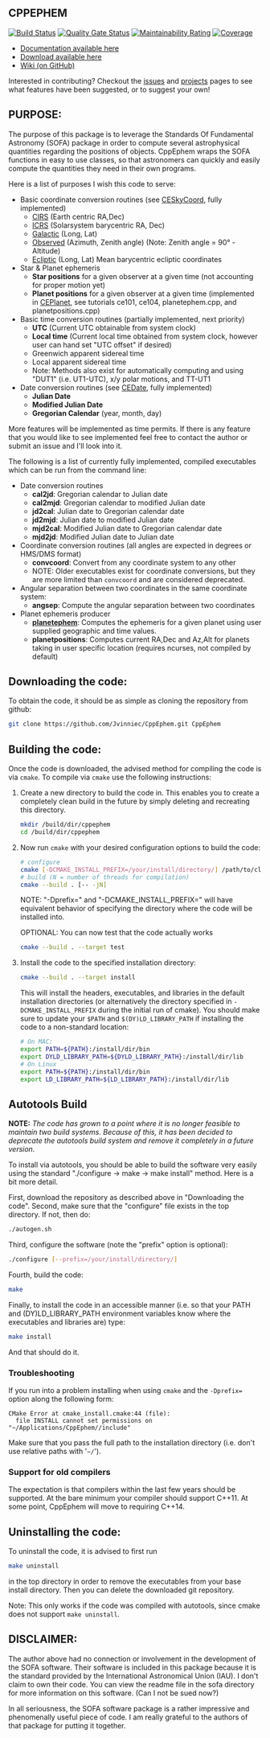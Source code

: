 CPPEPHEM
----------------------------------------------------------
[![Build Status](https://travis-ci.org/Jvinniec/CppEphem.svg?branch=master)](https://travis-ci.org/Jvinniec/CppEphem)
[![Quality Gate Status](https://sonarcloud.io/api/project_badges/measure?project=cpp-ephem&metric=alert_status)](https://sonarcloud.io/dashboard?id=cpp-ephem)
[![Maintainability Rating](https://sonarcloud.io/api/project_badges/measure?project=cpp-ephem&metric=sqale_rating)](https://sonarcloud.io/dashboard?id=cpp-ephem)
[![Coverage](https://sonarcloud.io/api/project_badges/measure?project=cpp-ephem&metric=coverage)](https://sonarcloud.io/dashboard?id=cpp-ephem)


* [Documentation available here](http://jvinniec.github.io/CppEphem/documentation/html/index.html)
* [Download available here](https://github.com/Jvinniec/CppEphem)
* [Wiki (on GitHub)](https://github.com/Jvinniec/CppEphem/wiki)

Interested in contributing? Checkout the [issues](https://github.com/Jvinniec/CppEphem/issues) 
and [projects](https://github.com/Jvinniec/CppEphem/projects) pages to see what
features have been suggested, or to suggest your own!

PURPOSE:
----------------------------------------------------------
The purpose of this package is to leverage the Standards
Of Fundamental Astronomy (SOFA) package in order to compute
several astrophysical quantities regarding the positions of
objects. CppEphem wraps the SOFA functions in easy to use
classes, so that astronomers can quickly and easily compute
the quantities they need in their own programs.

Here is a list of purposes I wish this code to serve:
* Basic coordinate conversion routines (see [CESkyCoord](http://jvinniec.github.io/CppEphem/documentation/html/classCESkyCoord.html), fully implemented)
  - [CIRS](https://github.com/Jvinniec/CppEphem/wiki/Coordinate-Systems#cirs) (Earth centric RA,Dec)
  - [ICRS](https://github.com/Jvinniec/CppEphem/wiki/Coordinate-Systems#icrs) (Solarsystem barycentric RA, Dec)
  - [Galactic](https://github.com/Jvinniec/CppEphem/wiki/Coordinate-Systems#galactic) (Long, Lat)
  - [Observed](https://github.com/Jvinniec/CppEphem/wiki/Coordinate-Systems#observed) (Azimuth, Zenith angle) (Note: Zenith angle = 90&deg; - Altitude)
  - [Ecliptic](https://github.com/Jvinniec/CppEphem/wiki/Coordinate-Systems#ecliptic) (Long, Lat) Mean barycentric ecliptic coordinates
* Star & Planet ephemeris
  - __Star positions__ for a given observer at a given time (not accounting for proper motion yet)
  - __Planet positions__ for a given observer at a given time (implemented in [CEPlanet](http://jvinniec.github.io/CppEphem/documentation/html/classCEPlanet.html), see tutorials ce101, ce104, planetephem.cpp, and planetpositions.cpp)
* Basic time conversion routines (partially implemented, next priority)
  - __UTC__ (Current UTC obtainable from system clock)
  - __Local time__ (Current local time obtained from system clock, however user can hand set "UTC offset" if desired)
  - Greenwich apparent sidereal time
  - Local apparent sidereal time
  - Note: Methods also exist for automatically computing and using "DUT1" (i.e. UT1-UTC), x/y polar motions, and TT-UT1
* Date conversion routines (see [CEDate](http://jvinniec.github.io/CppEphem/documentation/html/classCEDate.html), fully implemented)
  - __Julian Date__
  - __Modified Julian Date__
  - __Gregorian Calendar__ (year, month, day)

More features will be implemented as time permits. If there 
is any feature that you would like to see implemented feel 
free to contact the author or submit an issue and I'll
look into it.

The following is a list of currently fully implemented, compiled
executables which can be run from the command line:
* Date conversion routines
  - __cal2jd__: Gregorian calendar to Julian date
  - __cal2mjd__: Gregorian calendar to modified Julian date
  - __jd2cal__: Julian date to Gregorian calendar date
  - __jd2mjd__: Julian date to modified Julian date
  - __mjd2cal__: Modified Julian date to Gregorian calendar date
  - __mjd2jd__: Modified Julian date to Julian date
* Coordinate conversion routines (all angles are expected in degrees or HMS/DMS format)
  - __convcoord__: Convert from any coordinate system to any other
  - NOTE: Older executables exist for coordinate conversions, but they are more limited than `convcoord` and are considered deprecated.
* Angular separation between two coordinates in the same coordinate system:
  - __angsep__: Compute the angular separation between two coordinates
* Planet ephemeris producer
  - [__planetephem__](https://github.com/Jvinniec/CppEphem/wiki/planetephem): Computes the ephemeris for a given planet using user supplied geographic and time values.
  - __planetpositions__: Computes current RA,Dec and Az,Alt for planets taking in user specific location (requires ncurses, not compiled by default)

Downloading the code:
----------------------------------------------------------
To obtain the code, it should be as simple as cloning the
repository from github:

```bash
git clone https://github.com/Jvinniec/CppEphem.git CppEphem
```

Building the code:
----------------------------------------------------------
Once the code is downloaded, the advised method for compiling the code is via `cmake`. To compile via `cmake` use the following instructions:

1. Create a new directory to build the code in. This enables you to create a completely clean build in the future by simply deleting and recreating this directory.
   ```bash
   mkdir /build/dir/cppephem
   cd /build/dir/cppephem
   ```
2. Now run `cmake` with your desired configuration options to build the code:
   ```bash
   # configure
   cmake [-DCMAKE_INSTALL_PREFIX=/your/install/directory/] /path/to/cloned/CppEphem
   # build (N = number of threads for compilation)
   cmake --build . [-- -jN]
   ```
   NOTE: "-Dprefix=" and "-DCMAKE_INSTALL_PREFIX=" will have equivalent behavior of specifying the directory where the code will be installed into.

   OPTIONAL: You can now test that the code actually works
   ```bash
   cmake --build . --target test
   ```
3. Install the code to the specified installation directory:
   ```bash
   cmake --build . --target install
   ```
   This will install the headers, executables, and libraries in the default
installation directories (or alternatively the directory specified in 
`-DCMAKE_INSTALL_PREFIX` during the initial run of cmake). You should make sure to update your `$PATH` and `$(DY)LD_LIBRARY_PATH` if installing the code to a non-standard location:
   
   ```bash
   # On MAC:
   export PATH=${PATH}:/install/dir/bin
   export DYLD_LIBRARY_PATH=${DYLD_LIBRARY_PATH}:/install/dir/lib
   # On Linux
   export PATH=${PATH}:/install/dir/bin
   export LD_LIBRARY_PATH=${LD_LIBRARY_PATH}:/install/dir/lib 
   ```


## Autotools Build
**NOTE:** *The code has grown to a point where it is no longer feasible to maintain two build systems. Because of this, it has been decided to deprecate the autotools build system and remove it completely in a future version.*

To install via autotools, you should be able to build the software 
very easily using the standard "./configure -> make -> make install" 
method. Here is a bit more detail.

First, download the repository as described above in "Downloading 
the code". Second, make sure that the "configure" file exists in 
the top directory. If not, then do:

```bash
./autogen.sh 
```

Third, configure the software (note the "prefix" option is optional):

```bash
./configure [--prefix=/your/install/directory/] 
```

Fourth, build the code:

```bash
make 
```

Finally, to install the code in an accessible manner (i.e. so that 
your PATH and (DY)LD_LIBRARY_PATH environment variables know where
the executables and libraries are) type:

```bash
make install
```

And that should do it.

### Troubleshooting
If you run into a problem installing when using `cmake` and the `-Dprefix=` 
option along the following form:

```
CMake Error at cmake_install.cmake:44 (file):
  file INSTALL cannot set permissions on "~/Applications/CppEphem//include"
```

Make sure that you pass the full path to the installation directory (i.e. don't
use relative paths with '`~/`').

### Support for old compilers
The expectation is that compilers within the last few years should be supported.
At the bare minimum your compiler should support C++11. At some point, CppEphem
will move to requiring C++14.

Uninstalling the code:
----------------------------------------------------------
To uninstall the code, it is advised to first run

```bash
make uninstall
```

in the top directory in order to remove the executables from your 
base install directory. Then you can delete the downloaded git repository.

Note: This only works if the code was compiled with autotools, since
cmake does not support `make uninstall`.

DISCLAIMER:
----------------------------------------------------------
The author above had no connection or involvement in the
development of the SOFA software. Their software is included
in this package because it is the standard provided by the
International Astronomical Union (IAU). I don't claim to own
their code. You can view the readme file in the sofa directory
for more information on this software. (Can I not be sued now?)

In all seriousness, the SOFA software package is a rather
impressive and phenomenally useful piece of code. I am really
grateful to the authors of that package for putting it together.
